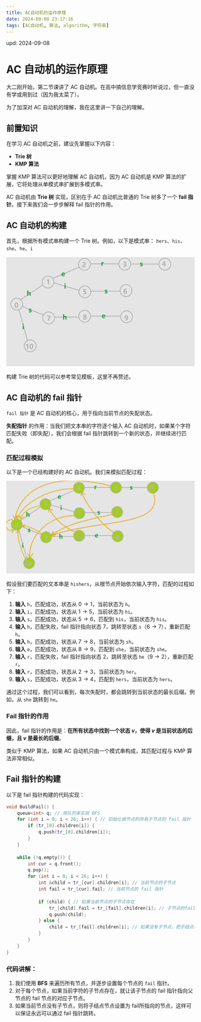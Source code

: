 ```yaml
---
title: AC自动机的运作原理
date: 2024-09-08 23:17:16
tags: [AC自动机, 算法, algorithm, 字符串]
---
```


upd: 2024-09-08
# AC 自动机的运作原理

大二刚开始，第二节课讲了 AC 自动机。在高中搞信息学竞赛时听说过，但一直没有学或用到过（因为我太菜了）。

为了加深对 AC 自动机的理解，我在这里讲一下自己的理解。

## 前置知识

在学习 AC 自动机之前，建议先掌握以下内容：
- **Trie 树**
- **KMP 算法**

掌握 KMP 算法可以更好地理解 AC 自动机，因为 AC 自动机是 KMP 算法的扩展，它将处理从单模式串扩展到多模式串。

AC 自动机由 **Trie 树** 实现，区别在于 AC 自动机比普通的 Trie 树多了一个 **fail 指针**。接下来我们会一步步解释 fail 指针的作用。

## AC 自动机的构建

首先，根据所有模式串构建一个 Trie 树。例如，以下是模式串：
`hers`、`his`、`she`、`he`、`i`

![](../../images/algorithms/AC-Automaton/pic_1.png)

构建 Trie 树的代码可以参考常见模板，这里不再赘述。

## AC 自动机的 fail 指针

`fail 指针` 是 AC 自动机的核心，用于指向当前节点的失配状态。

**失配指针** 的作用：当我们把文本串的字符逐个输入 AC 自动机时，如果某个字符匹配失败（即失配），我们会根据 fail 指针跳转到一个新的状态，并继续进行匹配。

### 匹配过程模拟

以下是一个已经构建好的 AC 自动机。我们来模拟匹配过程：

![](../../images/algorithms/AC-Automaton/pic_2.png)

假设我们要匹配的文本串是 `hishers`，从根节点开始依次输入字符，匹配的过程如下：

1. **输入** `h`，匹配成功，状态从 $0 \to 1$，当前状态为 `h`。
2. **输入** `i`，匹配成功，状态从 $1 \to 5$，当前状态为 `hi`。
3. **输入** `s`，匹配成功，状态从 $5 \to 6$，匹配到 `his`，当前状态为 `his`。
4. **输入** `h`，匹配失败，fail 指针指向状态 7，跳转至状态 `s`（$6 \to 7$），重新匹配 `h`。
5. **输入** `h`，匹配成功，状态从 $7 \to 8$，当前状态为 `sh`。
6. **输入** `e`，匹配成功，状态从 $8 \to 9$，匹配到 `she`，当前状态为 `she`。
7. **输入** `r`，匹配失败，fail 指针指向状态 2，跳转至状态 `he`（$9 \to 2$），重新匹配 `r`。
8. **输入** `r`，匹配成功，状态从 $2 \to 3$，当前状态为 `her`。
9. **输入** `s`，匹配成功，状态从 $3 \to 4$，匹配到 `hers`，当前状态为 `hers`。

通过这个过程，我们可以看到，每次失配时，都会跳转到当前状态的最长后缀。例如，从 `she` 跳转到 `he`。

### Fail 指针的作用

因此，fail 指针的作用是：**在所有状态中找到一个状态 $v$，使得 $v$ 是当前状态的后缀，且 $v$ 是最长的后缀**。

类似于 KMP 算法，如果 AC 自动机只由一个模式串构成，其匹配过程与 KMP 算法非常相似。

## Fail 指针的构建

以下是 fail 指针构建的代码实现：

```cpp
void BuildFail() {
    queue<int> q; // 用队列来实现 BFS
    for (int i = 0; i < 26; i++) { // 初始化根节点的所有子节点的 fail 指针
        if (tr_[0].children[i]) {
            q.push(tr_[0].children[i]);
        }
    }

    while (!q.empty()) {
        int cur = q.front();
        q.pop();
        for (int i = 0; i < 26; i++) {
            int &child = tr_[cur].children[i]; // 当前节点的子节点
            int fail = tr_[cur].fail; // 当前节点的 fail 指针

            if (child) { // 如果当前节点的子节点存在
                tr_[child].fail = tr_[fail].children[i]; // 子节点的fail指针指向当前节点fail指向的节点的对应字符子节点
                q.push(child);
            } else {
                child = tr_[fail].children[i]; // 如果没有子节点，把子结点设置为fail指针所指向的节点
            }
        }
    }
}
```

### 代码讲解：

1. 我们使用 **BFS** 来遍历所有节点，并逐步设置每个节点的 `fail` 指针。
2. 对于每个节点，如果当前字符的子节点存在，就让该子节点的 fail 指针指向父节点的 fail 节点的对应子节点。
3. 如果当前节点没有子节点，则将子结点节点设置为 fail所指向的节点，这样可以保证永远可以通过 fail 指针跳转。

